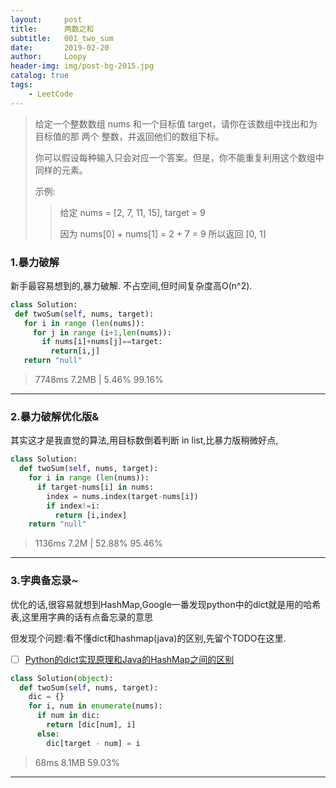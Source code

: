 ```yaml
---
layout:     post       
title:      两数之和
subtitle:   001_two_sum
date:       2019-02-20           
author:     Loopy                
header-img: img/post-bg-2015.jpg
catalog: true                    
tags:                            
    - LeetCode
---
```


>给定一个整数数组 nums 和一个目标值 target，请你在该数组中找出和为目标值的那 两个 整数，并返回他们的数组下标。
>
>你可以假设每种输入只会对应一个答案。但是，你不能重复利用这个数组中同样的元素。
>
>示例:
>
>>给定 nums = [2, 7, 11, 15], target = 9
>>
>>因为 nums[0] + nums[1] = 2 + 7 = 9 所以返回 [0, 1]


### 1.暴力破解
 新手最容易想到的,暴力破解. 不占空间,但时间复杂度高O(n^2).

 ```python
class Solution:
  def twoSum(self, nums, target):
    for i in range (len(nums)):
      for j in range (i+1,len(nums)):
        if nums[i]+nums[j]==target:
          return[i,j]
    return "null"
```
> 7748ms 7.2MB | 5.46% 99.16%

---
### 2.暴力破解优化版&
其实这才是我直觉的算法,用目标数倒着判断 in list,比暴力版稍微好点,
```python
class Solution:
  def twoSum(self, nums, target):
    for i in range (len(nums)):
      if target-nums[i] in nums:
        index = nums.index(target-nums[i])
        if index!=i:
          return [i,index]
    return "null"
```
>1136ms 7.2M | 52.88% 95.46%

---
### 3.字典备忘录~
优化的话,很容易就想到HashMap,Google一番发现python中的dict就是用的哈希表,这里用字典的话有点备忘录的意思

但发现个问题:看不懂dict和hashmap(java)的区别,先留个TODO在这里.
- [ ] [Python的dict实现原理和Java的HashMap之间的区别](https://zhuanlan.zhihu.com/p/33496977)

```python
class Solution(object):
  def twoSum(self, nums, target):
    dic = {}
    for i, num in enumerate(nums):
      if num in dic:
        return [dic[num], i]
      else:
        dic[target - num] = i
```
> 68ms 8.1MB 59.03%

---

